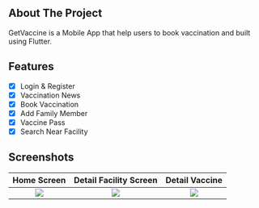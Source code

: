 ## About The Project

GetVaccine is a Mobile App that help users to book vaccination and built using Flutter.

## Features

- [x] Login & Register
- [x] Vaccination News
- [x] Book Vaccination
- [x] Add Family Member
- [x] Vaccine Pass
- [x] Search Near Facility

## Screenshots

|             Home Screen             |        Detail Facility Screen        |           Detail Vaccine            |
| :---------------------------------: | :----------------------------------: | :---------------------------------: |
| ![](https://i.ibb.co/zSMzxjr/1.png) | ![](hhttps://i.ibb.co/GxbxphV/2.png) | ![](https://i.ibb.co/NmPVRws/3.png) |
